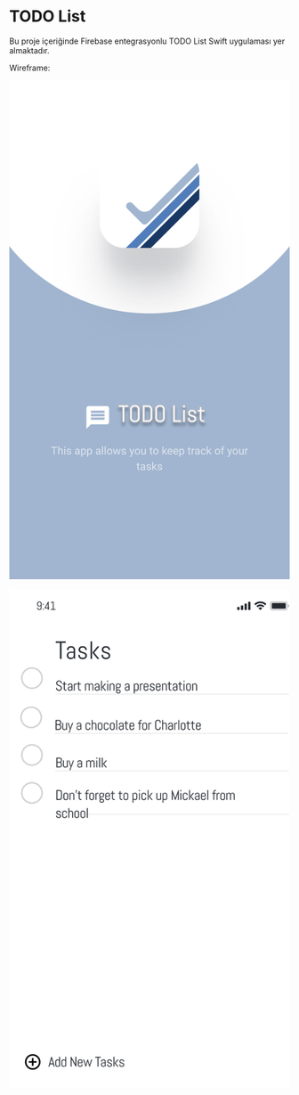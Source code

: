 # TODO List

Bu proje içeriğinde Firebase entegrasyonlu TODO List Swift uygulaması yer almaktadır.

Wireframe: 

![Splash Screen](https://github.com/cmlcrn17/TODOList/blob/main/Documentation/getStarted.jpg)

![Liste](https://github.com/cmlcrn17/TODOList/blob/main/Documentation/getList.jpg)






